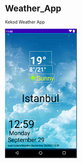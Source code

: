 # Weather_App
Kekod Weather App

<img src="https://github.com/yakupbilgen/Weather_App/blob/master/app/src/main/res/drawable-v24/weather_ui.png" alt="Weather app ui" />
